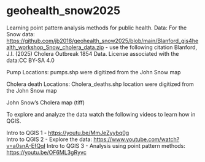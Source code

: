 # geohealth_snow2025
Learning point pattern analysis methods for public health. 
Data: For the Snow data: https://github.com/jb2018/geohealth_snow2025/blob/main/Blanford_gis4health_workshop_Snow_cholera_data.zip - use the following citation 
Blanford, J.I. (2025) Cholera Outbreak 1854 Data.
License associated with the data:CC BY-SA 4.0

Pump Locations: pumps.shp were digitized from the John Snow map

Cholera death Locations: Cholera_deaths.shp location were digitized from the John Snow map

John Snow’s Cholera map (tiff)

To explore and analyze the data watch the following videos to learn how in QGIS.

Intro to QGIS 1 - https://youtu.be/MmJeZyybq0g  
Intro to QGIS 2 - Explore the data: https://www.youtube.com/watch?v=a0snA-EfQqI
Intro to QGIS 3 - Analysis using point pattern methods: https://youtu.be/OF6ML3gRyvc 

